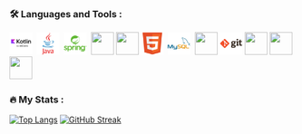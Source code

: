 ### :hammer_and_wrench: Languages and Tools :
<div>
  <img src="https://github.com/devicons/devicon/blob/master/icons/kotlin/kotlin-original-wordmark.svg" title="Kotlin" alt="Kotlin" width="40" height="40"/>&nbsp;
  <img src="https://github.com/devicons/devicon/blob/master/icons/java/java-original-wordmark.svg" title="Java" alt="Java" width="40" height="40"/>&nbsp;
  <img src="https://github.com/devicons/devicon/blob/master/icons/spring/spring-original-wordmark.svg" title="Spring" alt="Spring" width="40" height="40"/>&nbsp;
  <img src="https://cdn.jsdelivr.net/gh/devicons/devicon/icons/c/c-original.svg" width="40" height="40"/>
<img src="https://cdn.jsdelivr.net/gh/devicons/devicon/icons/cplusplus/cplusplus-original.svg"  width="40" height="40"/>    
  <img src="https://github.com/devicons/devicon/blob/master/icons/html5/html5-original.svg" title="HTML5" alt="HTML" width="40" height="40"/>&nbsp;
  <img src="https://github.com/devicons/devicon/blob/master/icons/mysql/mysql-original-wordmark.svg" title="MySQL"  alt="MySQL" width="40" height="40"/>&nbsp; 
<img src="https://cdn.jsdelivr.net/gh/devicons/devicon/icons/postgresql/postgresql-original.svg"  width="40" height="40"/>        
  <img src="https://github.com/devicons/devicon/blob/master/icons/git/git-original-wordmark.svg" title="Git" **alt="Git" width="40" height="40"/>
<img src="https://cdn.jsdelivr.net/gh/devicons/devicon/icons/bash/bash-original.svg"  width="40" height="40"/> 
<img src="https://cdn.jsdelivr.net/gh/devicons/devicon/icons/docker/docker-original.svg" width="40" height="40" /> 
<img src="https://cdn.jsdelivr.net/gh/devicons/devicon/icons/linux/linux-original.svg" width="40" height="40" />        
</div>

### :fire: My Stats :
[![Top Langs](https://github-readme-stats.vercel.app/api/top-langs/?username=RuslanBairashev&layout=compact)](https://github.com/anuraghazra/github-readme-stats)
[![GitHub Streak](http://github-readme-streak-stats.herokuapp.com?user=RuslanBairashev)](https://git.io/streak-stats)
